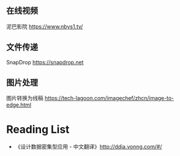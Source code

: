 ## 在线视频

泥巴影院 https://www.nbys1.tv/

## 文件传递

SnapDrop https://snapdrop.net

## 图片处理

图片转换为线稿 https://tech-lagoon.com/imagechef/zhcn/image-to-edge.html

# Reading List

* 《设计数据密集型应用 - 中文翻译》http://ddia.vonng.com/#/
